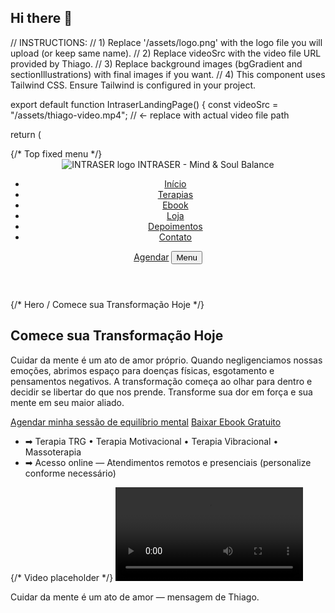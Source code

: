 ## Hi there 👋

<!--
**Intraser/Intraser** is a ✨ _special_ ✨ repository because its `README.md` (this file) appears on your GitHub profile.

Here are some ideas to get you started:

- 🔭 I’m currently working on ...
- 🌱 I’m currently learning ...
- 👯 I’m looking to collaborate on ...
- 🤔 I’m looking for help with ...
- 💬 Ask me about ...
- 📫 How to reach me: ...
- 😄 Pronouns: ...
- ⚡ Fun fact: ...
-->
// INSTRUCTIONS:
// 1) Replace '/assets/logo.png' with the logo file you will upload (or keep same name).
// 2) Replace videoSrc with the video file URL provided by Thiago.
// 3) Replace background images (bgGradient and sectionIllustrations) with final images if you want.
// 4) This component uses Tailwind CSS. Ensure Tailwind is configured in your project.


export default function IntraserLandingPage() {
const videoSrc = "/assets/thiago-video.mp4"; // <- replace with actual video file path


return (
<div className="min-h-screen antialiased text-gray-800 bg-gradient-to-b from-white via-[#E6F0EA] to-[#EAF6FF]">
{/* Top fixed menu */}
<header className="fixed top-0 left-0 right-0 bg-white/60 backdrop-blur-sm z-50">
<nav className="max-w-6xl mx-auto flex items-center justify-between py-4 px-6">
<div className="flex items-center gap-3">
<img src="/assets/logo.png" alt="INTRASER logo" className="h-10 w-auto" />
<span className="sr-only">INTRASER - Mind & Soul Balance</span>
</div>
<ul className="hidden md:flex items-center gap-6 text-sm font-medium">
<li><a href="#inicio" className="hover:underline">Início</a></li>
<li><a href="#terapias" className="hover:underline">Terapias</a></li>
<li><a href="#ebook" className="hover:underline">Ebook</a></li>
<li><a href="#loja" className="hover:underline">Loja</a></li>
<li><a href="#depoimentos" className="hover:underline">Depoimentos</a></li>
<li><a href="#contato" className="hover:underline">Contato</a></li>
</ul>
<div className="flex items-center gap-3">
<a href="#agendar" className="hidden md:inline-block px-4 py-2 rounded-2xl bg-green-700 text-white text-sm">Agendar</a>
<button className="md:hidden p-2 rounded-lg ring-1 ring-gray-200">Menu</button>
</div>
</nav>
</header>


<main className="pt-24">
{/* Hero / Comece sua Transformação Hoje */}
<section id="inicio" className="max-w-6xl mx-auto px-6 py-12 lg:py-20">
<div className="grid grid-cols-1 lg:grid-cols-2 gap-12 items-center">
<div>
<h1 className="text-3xl md:text-4xl font-extrabold leading-tight">
Comece sua Transformação Hoje
</h1>
<p className="mt-4 text-gray-700 max-w-xl">
Cuidar da mente é um ato de amor próprio. Quando negligenciamos nossas emoções,
abrimos espaço para doenças físicas, esgotamento e pensamentos negativos. A transformação
começa ao olhar para dentro e decidir se libertar do que nos prende. Transforme sua dor em
força e sua mente em seu maior aliado.
</p>


<div className="mt-6 flex flex-wrap gap-3">
<a href="#agendar" className="px-6 py-3 rounded-full bg-green-700 text-white font-semibold shadow-sm">Agendar minha sessão de equilíbrio mental</a>
<a href="#ebook" className="px-4 py-3 rounded-full border border-gray-200 text-sm">Baixar Ebook Gratuito</a>
</div>


<ul className="mt-8 text-sm text-gray-600 space-y-2">
<li>➡ Terapia TRG • Terapia Motivacional • Terapia Vibracional • Massoterapia</li>
<li>➡ Acesso online — Atendimentos remotos e presenciais (personalize conforme necessário)</li>
</ul>
</div>


<div className="bg-white/60 rounded-2xl p-4 shadow-lg">
<div className="aspect-video rounded-xl overflow-hidden bg-white flex items-center justify-center">
{/* Video placeholder */}
<video src={videoSrc} controls className="w-full h-full object-cover">Seu navegador não suporta vídeo.</video>
</div>
<p className="mt-3 text-center text-sm text-gray-600">Cuidar da mente é um ato de amor — mensagem de Thiago.</p>
</div>
</div>
</section>
